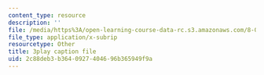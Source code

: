 ```yaml
---
content_type: resource
description: ''
file: /media/https%3A/open-learning-course-data-rc.s3.amazonaws.com/8-04-quantum-physics-i-spring-2016/2c88deb3b3640927404696b365949f9a_T6TQHNXy5Wg.srt
file_type: application/x-subrip
resourcetype: Other
title: 3play caption file
uid: 2c88deb3-b364-0927-4046-96b365949f9a
---
```

